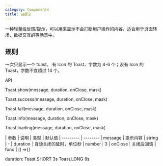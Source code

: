 ```yaml
---
category: Components
title: 轻提示
---
```


一种轻量级反馈/提示，可以用来显示不会打断用户操作的内容，适合用于页面转场、数据交互的等场景中。
## 规则
一次只显示一个 toast。
有 Icon 的 Toast，字数为 4-6 个；没有 Icon 的 Toast，字数不宜超过 14 个。

<DEMO>

API


Toast.show(message, duration, onClose, mask)

Toast.success(message, duration, onClose, mask)

Toast.fail(message, duration, onClose, mask)

Toast.info(message, duration, onClose, mask)

Toast.loading(message, duration, onClose, mask)


| 参数 | 说明 | 类型 | 默认值
| --------- | --------
| message | 提示内容 | string | -
| duration | 自动关闭的延时，单位秒 | number | 3
| onClose | 关闭后回调 | func | () =>{}

duration: Toast.SHORT 3s  Toast.LONG 8s

